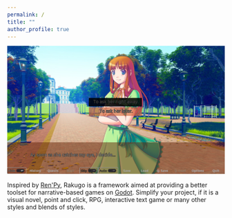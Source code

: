 ```yaml
---
permalink: /
title: ""
author_profile: true
---
```


![](/assets/imgs_main/the_question2.png)

Inspired by [Ren'Py](https://www.renpy.org), Rakugo is a framework aimed at providing a better toolset for narrative-based games on [Godot](https://godotengine.org). Simplify your project, if it is a visual novel, point and click, RPG, interactive text game or many other styles and blends of styles.

<!-- Unlock the potential of [Godot](https://godotengine.org) 3.x with Rakugo!

Features include:

- Expanded nodes

- GUI extensions

- Specialized tools for narrative-driven games

...[and much, much more](/features/).

Read our [documentation](/RakugoDocs-new/) and [download Rakugo](/download/), free! -->